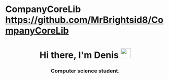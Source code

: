 # CompanyCoreLib https://github.com/MrBrightsid8/CompanyCoreLib
 <h1 align="center">Hi there, I'm Denis</a> 
<img src="https://github.com/blackcater/blackcater/raw/main/images/Hello.gif" height="32"/></h1>
<h3 align="center">Computer science student.</h3>
